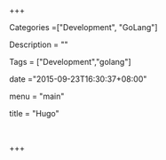 +++

Categories =["Development", "GoLang"]

Description = ""

Tags = ["Development","golang"]

date ="2015-09-23T16:30:37+08:00"

menu = "main"

title = "Hugo"

 

+++
